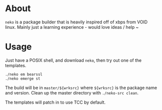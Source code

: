 # About
`neko` is a package builder that is heavily inspired off of xbps from VOID linux. Mainly just a learning experience - would love ideas / help ~

# Usage
Just have a POSIX shell, and download `neko`, then try out one of the templates.
```
./neko em bearssl
./neko emerge st
```
The build will be in `master/${wrksrc}` where `${wrksrc}` is the package name and version.
Clean up the master directory with `./neko-src clean`.

The templates will patch in to use TCC by default.
